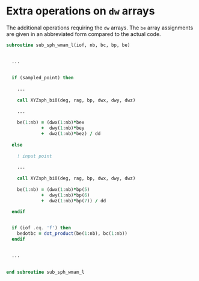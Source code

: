 # Extra operations on `dw` arrays

The additional operations requiring the `dw` arrays. The `be` array assignments are given in an abbreviated form compared to the actual code.


```fortran
subroutine sub_sph_wmam_l(iof, nb, bc, bp, be)

  
  ...

  
  if (sampled_point) then  
  
    ...
  
    call XYZsph_bi0(deg, rag, bp, dwx, dwy, dwz)
  
    ...
  
    be(1:nb) = (dwx(1:nb)*bex
             +  dwy(1:nb)*bey
             +  dwz(1:nb)*bez) / dd            
  
  else
  
    ! input point
  
    ...
  
    call XYZsph_bi0(deg, rag, bp, dwx, dwy, dwz)
 
    be(1:nb) = (dwx(1:nb)*bp(5)
             +  dwy(1:nb)*bp(6)
             +  dwz(1:nb)*bp(7)) / dd         
  
  endif


  if (iof .eq. 'f') then
    bedotbc = dot_product(be(1:nb), bc(1:nb))
  endif     

  
  ...

  
end subroutine sub_sph_wmam_l
```
